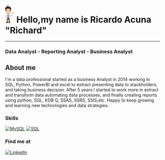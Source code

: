 # <img src="avatar.png" alt="drawing" width="30"/> Hello,my name is Ricardo Acuna "Richard"  
--------------------------------------------
### Data Analyst - Reporting Analyst - Business Analyst

## About me  
 I'm a data professional started as a business Analyst in 2014 working  in SQL, Python, PowerBI and excel to extract presenting data to stackholders, and taking business decision. After 5 years I started to work more in extract and  transform data  automating data processes, and finally creating reports using python, SQL, KDB Q, SSAS, SSRS, SSIS,etc. Happy to keep growing and learning new technologies and data strategies.
 
### Skills
[![MySQL](https://img.shields.io/badge/MySQL-4479A1?style=for-the-badge&logo=mysql&logoColor=white&labelColor=101010)]()
[![SQL](https://img.shields.io/badge/SQL-4479A1?style=for-the-badge&logo=sql&logoColor=white&labelColor=red)]()
### Find me at
[![LinkedIn](https://img.shields.io/badge/LinkedIn-Ricardo_Acuna-0077B5?style=for-the-badge&logo=linkedin&logoColor=white&labelColor=101010)](https://www.linkedin.com/in/ricardoacunacollado/)
